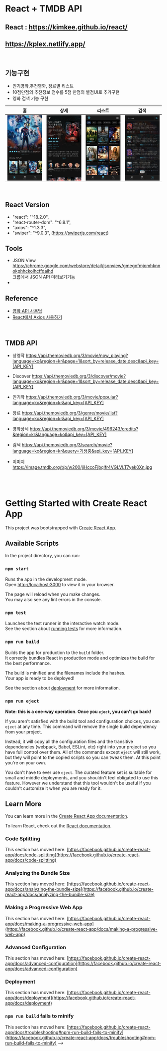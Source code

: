 # React + TMDB API
 

## React : <a href="https://kimkee.github.io/react/" target="_blank">https://kimkee.github.io/react/</a>

## https://kplex.netlify.app/

<br>

## 기능구현
- 인기영화,추천영화, 장르별 리스트
- 10점만점의 추천정보 점수를 5점 만점의 별점UI로 추가구현
- 영화 검색 기능 구현

|  홈 | 상세 | 리스트 | 검색 |
| :-: | :-: | :-: | :-: |
| <img src="https://raw.githubusercontent.com/kimkee/kimkee/main/img/tmdb/ss_01.jpg" width="200px" align="top"> | <img src="https://raw.githubusercontent.com/kimkee/kimkee/main/img/tmdb/ss_02.jpg" width="200px" align="top"> | <img src="https://raw.githubusercontent.com/kimkee/kimkee/main/img/tmdb/ss_03.jpg" width="200px" align="top"> | <img src="https://raw.githubusercontent.com/kimkee/kimkee/main/img/tmdb/ss_04.jpg" width="200px" align="top"> |

<br>

## React Version
- "react": "^18.2.0",
- "react-router-dom": "^6.8.1",
- "axios": "^1.3.3",
- "swiper": "^9.0.3", (https://swiperjs.com/react)
## Tools

- JSON View  https://chrome.google.com/webstore/detail/jsonview/gmegofmjomhknnokphhckolhcffdaihd<br>
크롬에서 JSON API 미리보기기능
- 


## Reference

- [영화 API 사용법](https://velog.io/@letgodchan0/TIL-%EC%98%81%ED%99%94-API-%EC%82%AC%EC%9A%A9%EB%B2%95)
- [React에서 Axios 사용하기](https://velog.io/@mgk8609/React%EC%97%90%EC%84%9C-Axios-%EC%82%AC%EC%9A%A9%ED%95%98%EA%B8%B0)

<br>

## TMDB API

- 상영작
https://api.themoviedb.org/3/movie/now_playing?language=ko&region=kr&page=1&sort_by=release_date.desc&api_key=[API_KEY]

- Discover
https://api.themoviedb.org/3/discover/movie?language=ko&region=kr&page=1&sort_by=release_date.desc&api_key=[API_KEY]

- 인기작
https://api.themoviedb.org/3/movie/popular?language=ko&region=kr&api_key=[API_KEY]

- 장르
https://api.themoviedb.org/3/genre/movie/list?language=ko&region=kr&api_key=[API_KEY]

- 영화상세
https://api.themoviedb.org/3/movie/496243/credits?&region=kr&language=ko&api_key=[API_KEY]

- 검색
https://api.themoviedb.org/3/search/movie?language=ko&region=kr&query=기생충&api_key=[API_KEY]
- 이미지
https://image.tmdb.org/t/p/w200/jjHccoFjbqlfr4VGLVLT7yek0Xn.jpg
<br><br><br><br>

# Getting Started with Create React App

This project was bootstrapped with [Create React App](https://github.com/facebook/create-react-app).

## Available Scripts

In the project directory, you can run:

### `npm start`

Runs the app in the development mode.\
Open [http://localhost:3000](http://localhost:3000) to view it in your browser.

The page will reload when you make changes.\
You may also see any lint errors in the console.

### `npm test`

Launches the test runner in the interactive watch mode.\
See the section about [running tests](https://facebook.github.io/create-react-app/docs/running-tests) for more information.

### `npm run build`

Builds the app for production to the `build` folder.\
It correctly bundles React in production mode and optimizes the build for the best performance.

The build is minified and the filenames include the hashes.\
Your app is ready to be deployed!

See the section about [deployment](https://facebook.github.io/create-react-app/docs/deployment) for more information.

### `npm run eject`

**Note: this is a one-way operation. Once you `eject`, you can't go back!**

If you aren't satisfied with the build tool and configuration choices, you can `eject` at any time. This command will remove the single build dependency from your project.

Instead, it will copy all the configuration files and the transitive dependencies (webpack, Babel, ESLint, etc) right into your project so you have full control over them. All of the commands except `eject` will still work, but they will point to the copied scripts so you can tweak them. At this point you're on your own.

You don't have to ever use `eject`. The curated feature set is suitable for small and middle deployments, and you shouldn't feel obligated to use this feature. However we understand that this tool wouldn't be useful if you couldn't customize it when you are ready for it.

## Learn More

You can learn more in the [Create React App documentation](https://facebook.github.io/create-react-app/docs/getting-started).

To learn React, check out the [React documentation](https://reactjs.org/).

### Code Splitting

This section has moved here: [https://facebook.github.io/create-react-app/docs/code-splitting](https://facebook.github.io/create-react-app/docs/code-splitting)

### Analyzing the Bundle Size

This section has moved here: [https://facebook.github.io/create-react-app/docs/analyzing-the-bundle-size](https://facebook.github.io/create-react-app/docs/analyzing-the-bundle-size)

### Making a Progressive Web App

This section has moved here: [https://facebook.github.io/create-react-app/docs/making-a-progressive-web-app](https://facebook.github.io/create-react-app/docs/making-a-progressive-web-app)

### Advanced Configuration

This section has moved here: [https://facebook.github.io/create-react-app/docs/advanced-configuration](https://facebook.github.io/create-react-app/docs/advanced-configuration)

### Deployment

This section has moved here: [https://facebook.github.io/create-react-app/docs/deployment](https://facebook.github.io/create-react-app/docs/deployment)

### `npm run build` fails to minify

This section has moved here: [https://facebook.github.io/create-react-app/docs/troubleshooting#npm-run-build-fails-to-minify](https://facebook.github.io/create-react-app/docs/troubleshooting#npm-run-build-fails-to-minify) -->
